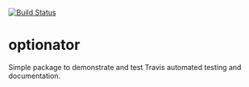 [![Build Status](https://travis-ci.org/Amuraivel/option_pricer.svg?branch=master)](https://travis-ci.org/Amuraivel/option_pricer)

# optionator
Simple package to demonstrate and test Travis automated testing and documentation.
